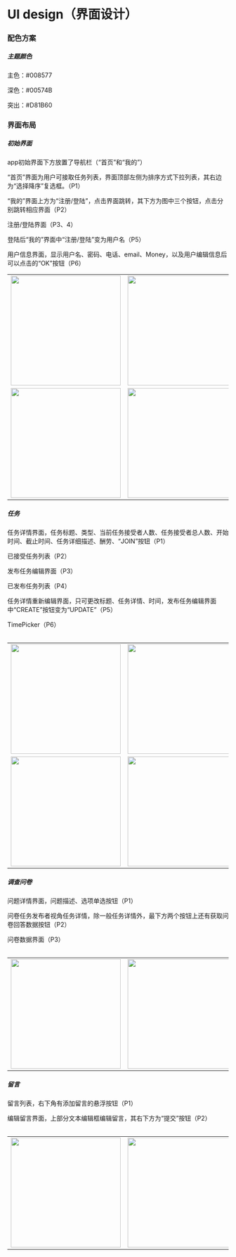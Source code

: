 # UI design（界面设计）



### 配色方案

##### 主题颜色

主色：#008577

深色：#00574B

突出：#D81B60



### 界面布局

##### 初始界面

app初始界面下方放置了导航栏（“首页”和“我的”）

“首页”界面为用户可接取任务列表，界面顶部左侧为排序方式下拉列表，其右边为“选择降序”复选框。（P1）

“我的”界面上方为“注册/登陆”，点击界面跳转，其下方为图中三个按钮，点击分别跳转相应界面（P2）

注册/登陆界面（P3、4）

登陆后“我的”界面中“注册/登陆”变为用户名（P5）

用户信息界面，显示用户名、密码、电话、email、Money，以及用户编辑信息后可以点击的“OK”按钮（P6）

<table>
    <tr>
        <td><img src = "https://images.gitee.com/uploads/images/2019/0628/002906_58566633_2160055.jpeg" 
width="250"/></td>
        <td><img src = "https://images.gitee.com/uploads/images/2019/0627/232108_18b81036_2160055.png" width="250"/></td>
        <td><img src = "https://images.gitee.com/uploads/images/2019/0627/232129_eb5a75bb_2160055.png" width="250"/></td>        
    </tr>
    <tr>
        <td><img src = "https://images.gitee.com/uploads/images/2019/0627/232220_4c579506_2160055.png" width="250"/></td>
        <td><img src = "https://images.gitee.com/uploads/images/2019/0627/232240_f610357d_2160055.png" width="250"/></td>
        <td><img src = "https://images.gitee.com/uploads/images/2019/0627/232304_0f259ddf_2160055.png" width="250"/></td>
    </tr>
<table>



##### 任务

任务详情界面，任务标题、类型、当前任务接受者人数、任务接受者总人数、开始时间、截止时间、任务详细描述、酬劳、“JOIN”按钮（P1）

已接受任务列表（P2）

发布任务编辑界面（P3）

已发布任务列表（P4）

任务详情重新编辑界面，只可更改标题、任务详情、时间，发布任务编辑界面中“CREATE”按钮变为“UPDATE”（P5）

TimePicker（P6）

 <table>
    <tr>
        <td><img src = "https://images.gitee.com/uploads/images/2019/0628/002931_5a7b6a84_2160055.jpeg" width="250"/></td>
        <td><img src = "https://images.gitee.com/uploads/images/2019/0627/233836_6cb6ce47_2160055.jpeg" width="250"/></td>
         <td><img src = "https://images.gitee.com/uploads/images/2019/0627/235055_682e4e0b_2160055.png" width="250"/></td>
    </tr>
    <tr>
        <td><img src = "https://images.gitee.com/uploads/images/2019/0627/235122_5f67c2f2_2160055.png" width="250"/></td> 
        <td><img src = "https://images.gitee.com/uploads/images/2019/0627/235135_6fa07ccf_2160055.png" width="250"/></td>
        <td><img src = "https://images.gitee.com/uploads/images/2019/0627/235205_1e9c2769_2160055.jpeg" width="250"/></td>
     </tr>
</table>

<table>

##### 调查问卷

问题详情界面，问题描述、选项单选按钮（P1）

问卷任务发布者视角任务详情，除一般任务详情外，最下方两个按钮上还有获取问卷回答数据按钮（P2）

问卷数据界面（P3）

<table>
    <tr>
        <td><img src = "https://images.gitee.com/uploads/images/2019/0627/233918_9de7e47e_2160055.png" width="250"/></td>        
        <td><img src = "https://images.gitee.com/uploads/images/2019/0627/233938_534c77ab_2160055.jpeg" width="250"/></td>
        <td><img src = "https://images.gitee.com/uploads/images/2019/0627/234001_01a6ca99_2160055.png" width="250"/></td>
    </tr>

<table>

##### 留言

留言列表，右下角有添加留言的悬浮按钮（P1）

编辑留言界面，上部分文本编辑框编辑留言，其右下方为“提交”按钮（P2）

<table>
    <tr>
    <td><img src = "https://images.gitee.com/uploads/images/2019/0628/002955_4cec31de_2160055.png" width="250"/></td>
    <td><img src = "https://images.gitee.com/uploads/images/2019/0628/003145_74544db6_2160055.jpeg" width="250"/></td>
    </tr>
</table>